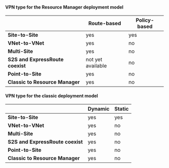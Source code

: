 #### VPN type for the Resource Manager deployment model

|      | **Route-based**    | **Policy-based** |
|-----------------------------------|--------------------|------------------|
| **Site-to-Site**                  | yes                | yes              |
| **VNet-to-VNet**                  | yes                | no               |
| **Multi-Site**                    | yes                | no               |
| **S2S and ExpressRoute coexist**  | not yet available  | no               |
| **Point-to-Site**                 | yes                | no               |
| **Classic to Resource Manager**   | yes                | no               |


#### VPN type for the classic deployment model


|       | **Dynamic**        | **Static**   |
|---------------------------------------------|--------------------|--------------|
| **Site-to-Site**                            | yes                | yes          |
| **VNet-to-VNet**                            | yes                | no           |
| **Multi-Site**                              | yes                | no           |
| **S2S and ExpressRoute coexist**            | yes                | no           |
| **Point-to-Site**                           | yes                | no           |
| **Classic to Resource Manager**             | yes                | no           |